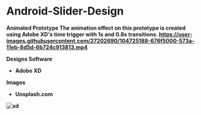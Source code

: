 # Android-Slider-Design

<b>Animated Prototype<b>
The animation effect on this prototype is created using Adobe XD's time trigger with 1s and 0.8s transitions.
https://user-images.githubusercontent.com/27202690/104725188-676f5000-573a-11eb-8d5d-6b724c913813.mp4


<b>Designs<b>
Software 
  - Adobe XD
  
 Images
 - Unsplash.com


![xd](https://user-images.githubusercontent.com/27202690/104726442-427bdc80-573c-11eb-92ce-4c50e654d427.PNG)

